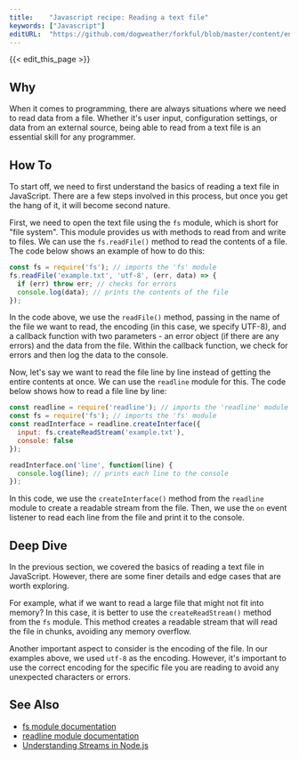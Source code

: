 ```yaml
---
title:    "Javascript recipe: Reading a text file"
keywords: ["Javascript"]
editURL:  "https://github.com/dogweather/forkful/blob/master/content/en/javascript/reading-a-text-file.md"
---
```


{{< edit_this_page >}}

## Why

When it comes to programming, there are always situations where we need to read data from a file. Whether it's user input, configuration settings, or data from an external source, being able to read from a text file is an essential skill for any programmer.

## How To

To start off, we need to first understand the basics of reading a text file in JavaScript. There are a few steps involved in this process, but once you get the hang of it, it will become second nature.

First, we need to open the text file using the `fs` module, which is short for "file system". This module provides us with methods to read from and write to files. We can use the `fs.readFile()` method to read the contents of a file. The code below shows an example of how to do this:

```javascript
const fs = require('fs'); // imports the 'fs' module
fs.readFile('example.txt', 'utf-8', (err, data) => {
  if (err) throw err; // checks for errors
  console.log(data); // prints the contents of the file
});
```

In the code above, we use the `readFile()` method, passing in the name of the file we want to read, the encoding (in this case, we specify UTF-8), and a callback function with two parameters - an error object (if there are any errors) and the data from the file. Within the callback function, we check for errors and then log the data to the console.

Now, let's say we want to read the file line by line instead of getting the entire contents at once. We can use the `readline` module for this. The code below shows how to read a file line by line:

```javascript
const readline = require('readline'); // imports the 'readline' module
const fs = require('fs'); // imports the 'fs' module
const readInterface = readline.createInterface({
  input: fs.createReadStream('example.txt'),
  console: false
});

readInterface.on('line', function(line) {
  console.log(line); // prints each line to the console
});
```

In this code, we use the `createInterface()` method from the `readline` module to create a readable stream from the file. Then, we use the `on` event listener to read each line from the file and print it to the console.

## Deep Dive

In the previous section, we covered the basics of reading a text file in JavaScript. However, there are some finer details and edge cases that are worth exploring.

For example, what if we want to read a large file that might not fit into memory? In this case, it is better to use the `createReadStream()` method from the `fs` module. This method creates a readable stream that will read the file in chunks, avoiding any memory overflow.

Another important aspect to consider is the encoding of the file. In our examples above, we used `utf-8` as the encoding. However, it's important to use the correct encoding for the specific file you are reading to avoid any unexpected characters or errors.

## See Also

- [fs module documentation](https://nodejs.org/api/fs.html)
- [readline module documentation](https://nodejs.org/api/readline.html)
- [Understanding Streams in Node.js](https://nodejs.dev/learn/nodejs-streams)